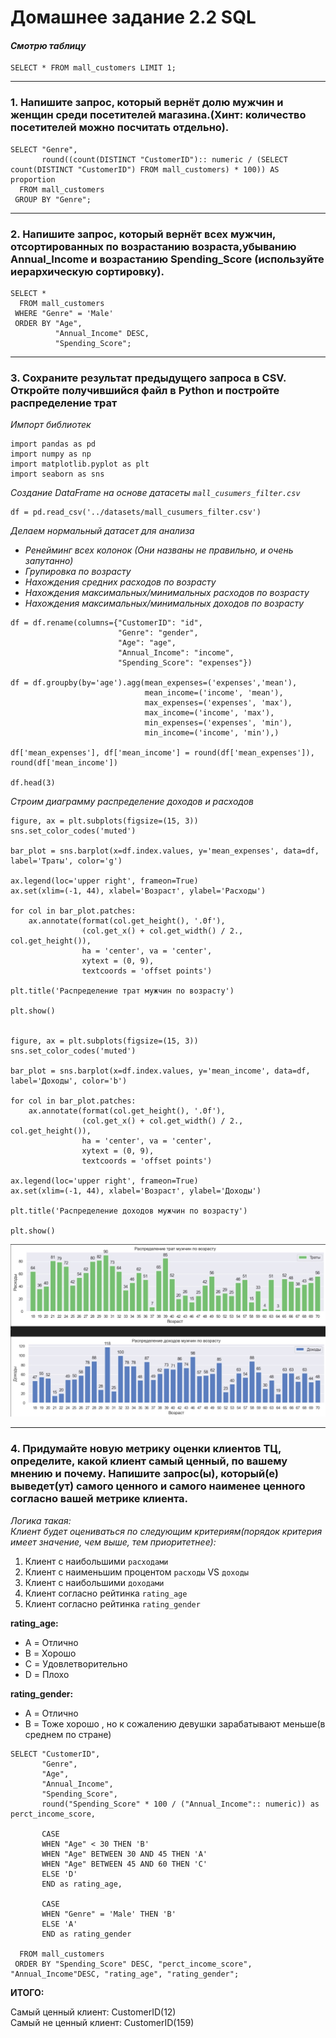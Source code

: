# Домашнее задание 2.2 SQL


#### *Смотрю таблицу*
```
SELECT * FROM mall_customers LIMIT 1;
```

---
### 1. Напишите запрос, который вернёт долю мужчин и женщин среди посетителей магазина.(Хинт: количество посетителей можно посчитать отдельно).

```
SELECT "Genre",
       round((count(DISTINCT "CustomerID"):: numeric / (SELECT count(DISTINCT "CustomerID") FROM mall_customers) * 100)) AS proportion
  FROM mall_customers
 GROUP BY "Genre";
```
---
### 2. Напишите запрос, который вернёт всех мужчин, отсортированных по возрастанию возраста,убыванию Annual_Income и возрастанию Spending_Score (используйте иерархическую сортировку).

```
SELECT *
  FROM mall_customers
 WHERE "Genre" = 'Male'
 ORDER BY "Age",
          "Annual_Income" DESC,
          "Spending_Score";
```
---

### 3. Сохраните результат предыдущего запроса в CSV. Откройте получившийся файл в Python и постройте распределение трат

*Импорт библиотек*
```
import pandas as pd
import numpy as np
import matplotlib.pyplot as plt
import seaborn as sns

```
*Создание DataFrame на основе датасеты `mall_cusumers_filter.csv`*
```
df = pd.read_csv('../datasets/mall_cusumers_filter.csv')
```
*Делаем нормальный датасет для анализа*
- *Ренейминг всех колонок (Они названы не правильно, и очень запутанно)*
- *Групировка по возрасту*
- *Нахождения средних расходов по возрасту*
- *Нахождения максимальных/минимальных расходов по возрасту*
- *Нахождения максимальных/минимальных доходов по возрасту*
```
df = df.rename(columns={"CustomerID": "id",
                        "Genre": "gender",
                        "Age": "age",
                        "Annual_Income": "income",
                        "Spending_Score": "expenses"})

df = df.groupby(by='age').agg(mean_expenses=('expenses','mean'),
                              mean_income=('income', 'mean'),
                              max_expenses=('expenses', 'max'),
                              max_income=('income', 'max'),
                              min_expenses=('expenses', 'min'),
                              min_income=('income', 'min'),)

df['mean_expenses'], df['mean_income'] = round(df['mean_expenses']), round(df['mean_income'])

df.head(3)
```

*Строим диаграмму распределение доходов и расходов*

```
figure, ax = plt.subplots(figsize=(15, 3))
sns.set_color_codes('muted')

bar_plot = sns.barplot(x=df.index.values, y='mean_expenses', data=df, label='Траты', color='g')

ax.legend(loc='upper right', frameon=True)
ax.set(xlim=(-1, 44), xlabel='Возраст', ylabel='Расходы')

for col in bar_plot.patches:
    ax.annotate(format(col.get_height(), '.0f'),
                (col.get_x() + col.get_width() / 2., col.get_height()),
                ha = 'center', va = 'center',
                xytext = (0, 9),
                textcoords = 'offset points')

plt.title('Распределение трат мужчин по возрасту')

plt.show()


figure, ax = plt.subplots(figsize=(15, 3))
sns.set_color_codes('muted')

bar_plot = sns.barplot(x=df.index.values, y='mean_income', data=df, label='Доходы', color='b')

for col in bar_plot.patches:
    ax.annotate(format(col.get_height(), '.0f'),
                (col.get_x() + col.get_width() / 2., col.get_height()),
                ha = 'center', va = 'center',
                xytext = (0, 9),
                textcoords = 'offset points')

ax.legend(loc='upper right', frameon=True)
ax.set(xlim=(-1, 44), xlabel='Возраст', ylabel='Доходы')

plt.title('Распределение доходов мужчин по возрасту')

plt.show()
```
![Диаграммы](https://github.com/Rishat-Ver/1T_data_analyst/blob/main/images/2.2%20sql.jpg)

---
### 4. Придумайте новую метрику оценки клиентов ТЦ, определите, какой клиент самый ценный, по вашему мнению и почему. Напишите запрос(ы), который(е) выведет(ут) самого ценного и самого наименее ценного согласно вашей метрике клиента.

*Логика такая:*<br>
*Клиент будет оцениваться по следующим критериям(порядок критерия имеет значение, чем выше, тем приоритетнее):*
1. Клиент с наибольшими `расходами`
2. Клиент с наименьшим процентом `расходы` VS `доходы`
3. Клиент с наибольшими `доходами`
4. Клиент согласно рейтинка `rating_age`
5. Клиент согласно рейтинка `rating_gender`

**rating_age:**
- A = Отлично
- B = Хорошо
- C = Удовлетворительно
- D = Плохо

**rating_gender:**
- A = Отлично
- B = Тоже хорошо , но к сожалению девушки зарабатывают меньше(в среднем по стране)
```
SELECT "CustomerID",
       "Genre",
       "Age",
       "Annual_Income",
       "Spending_Score",
       round("Spending_Score" * 100 / ("Annual_Income":: numeric)) as perct_income_score,

       CASE
       WHEN "Age" < 30 THEN 'B'
       WHEN "Age" BETWEEN 30 AND 45 THEN 'A'
       WHEN "Age" BETWEEN 45 AND 60 THEN 'C'
       ELSE 'D'
       END as rating_age,

       CASE
       WHEN "Genre" = 'Male' THEN 'B'
       ELSE 'A'
       END as rating_gender

  FROM mall_customers
 ORDER BY "Spending_Score" DESC, "perct_income_score", "Annual_Income"DESC, "rating_age", "rating_gender";
```
**ИТОГО:**

Самый ценный клиент: CustomerID(12)<br>
Самый не ценный клиент: CustomerID(159)
